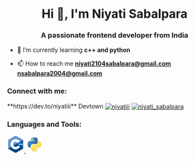 <h1 align="center">Hi 👋, I'm Niyati Sabalpara</h1>
<h3 align="center">A passionate frontend developer from India</h3>

- 🌱 I’m currently learning **c++ and python**

- 📫 How to reach me **niyati2104sabalpara@gmail.com** **nsabalpara2004@gmail.com**

<h3 align="left">Connect with me:</h3>
<p align="left">
**https://dev.to/niyatiii** Devtown
<a href="https://dev.to/niyatiii" target="blank"><img align="center" src="https://raw.githubusercontent.com/rahuldkjain/github-profile-readme-generator/master/src/images/icons/Social/devto.svg" alt="niyatiii" height="30" width="40" /></a>
<a href="https://instagram.com/niyati_sabalpara" target="blank"><img align="center" src="https://raw.githubusercontent.com/rahuldkjain/github-profile-readme-generator/master/src/images/icons/Social/instagram.svg" alt="niyati_sabalpara" height="30" width="40" /></a>
</p>

<h3 align="left">Languages and Tools:</h3>
<p align="left"> <a href="https://www.w3schools.com/cpp/" target="_blank" rel="noreferrer"> <img src="https://raw.githubusercontent.com/devicons/devicon/master/icons/cplusplus/cplusplus-original.svg" alt="cplusplus" width="40" height="40"/> </a> <a href="https://www.python.org" target="_blank" rel="noreferrer"> <img src="https://raw.githubusercontent.com/devicons/devicon/master/icons/python/python-original.svg" alt="python" width="40" height="40"/> </a> </p>
